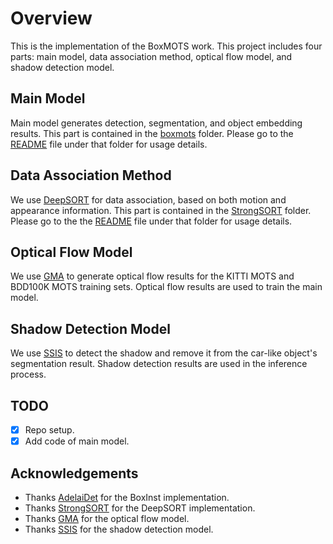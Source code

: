 # Overview
This is the implementation of the BoxMOTS work. This project includes four parts: main model, data association method, optical flow model, and shadow detection model.

## Main Model
Main model generates detection, segmentation, and object embedding results. This part is contained in the [boxmots](boxmots) folder. Please go to the [README](boxmots/README.md) file under that folder for usage details.

## Data Association Method
We use [DeepSORT](https://github.com/dyhBUPT/StrongSORT) for data association, based on both motion and appearance information. This part is contained in the [StrongSORT](StrongSORT) folder. Please go to the the [README](StrongSORT/README.md) file under that folder for usage details.

## Optical Flow Model
We use [GMA](https://github.com/zacjiang/GMA) to generate optical flow results for the KITTI MOTS and BDD100K MOTS training sets. Optical flow results are used to train the main model.

## Shadow Detection Model
We use [SSIS](https://github.com/stevewongv/SSIS) to detect the shadow and remove it from the car-like object's segmentation result. Shadow detection results are used in the inference process.

## TODO
- [x] Repo setup.
- [x] Add code of main model.

## Acknowledgements
- Thanks [AdelaiDet](https://github.com/aim-uofa/AdelaiDet) for the BoxInst implementation.
- Thanks [StrongSORT](https://github.com/dyhBUPT/StrongSORT) for the DeepSORT implementation.
- Thanks [GMA](https://github.com/zacjiang/GMA) for the optical flow model.
- Thanks [SSIS](https://github.com/stevewongv/SSIS) for the shadow detection model.
